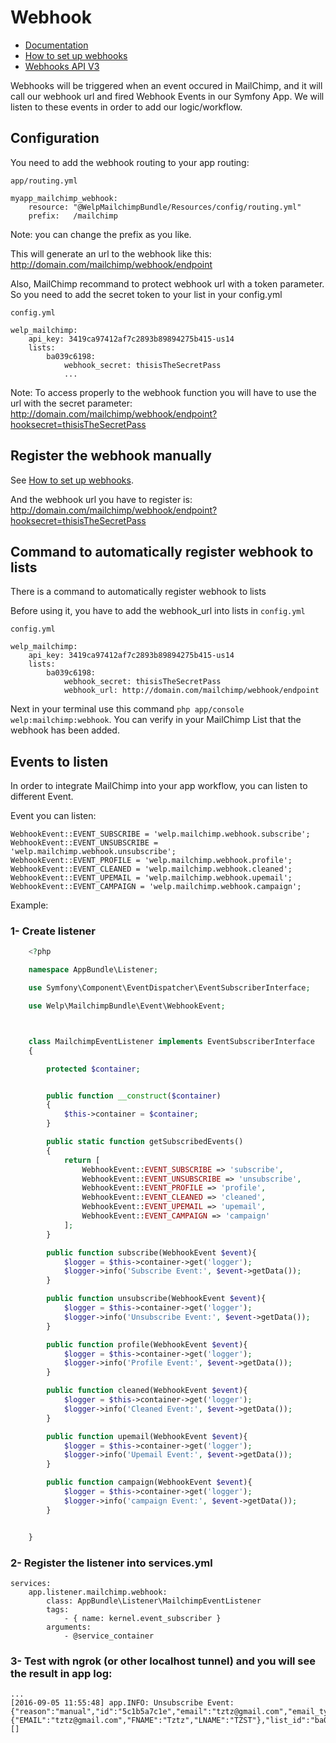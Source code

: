 # Webhook

* [Documentation](https://apidocs.mailchimp.com/webhooks/)
* [How to set up webhooks](http://kb.mailchimp.com/integrations/api-integrations/how-to-set-up-webhooks)
* [Webhooks API V3](http://developer.mailchimp.com/documentation/mailchimp/reference/lists/webhooks/)

Webhooks will be triggered when an event occured in MailChimp, and it will call our webhook url and fired Webhook Events in our Symfony App. We will listen to these events in order to add our logic/workflow.

## Configuration

You need to add the webhook routing to your app routing:

`app/routing.yml`

    myapp_mailchimp_webhook:
        resource: "@WelpMailchimpBundle/Resources/config/routing.yml"
        prefix:   /mailchimp

Note: you can change the prefix as you like.

This will generate an url to the webhook like this: <http://domain.com/mailchimp/webhook/endpoint>

Also, MailChimp recommand to protect webhook url with a token parameter. So you need to add the secret token to your list in your config.yml

`config.yml`

    welp_mailchimp:
        api_key: 3419ca97412af7c2893b89894275b415-us14
        lists:
            ba039c6198:
                webhook_secret: thisisTheSecretPass
                ...

Note: To access properly to the webhook function you will have to use the url with the secret parameter: <http://domain.com/mailchimp/webhook/endpoint?hooksecret=thisisTheSecretPass>

## Register the webhook manually

See [How to set up webhooks](http://kb.mailchimp.com/integrations/api-integrations/how-to-set-up-webhooks).

And the webhook url you have to register is: <http://domain.com/mailchimp/webhook/endpoint?hooksecret=thisisTheSecretPass>


## Command to automatically register webhook to lists

There is a command to automatically register webhook to lists

Before using it, you have to add the webhook_url into lists in `config.yml`

`config.yml`

    welp_mailchimp:
        api_key: 3419ca97412af7c2893b89894275b415-us14
        lists:
            ba039c6198:
                webhook_secret: thisisTheSecretPass
                webhook_url: http://domain.com/mailchimp/webhook/endpoint

Next in your terminal use this command `php app/console welp:mailchimp:webhook`. You can verify in your MailChimp List that the webhook has been added.

## Events to listen

In order to integrate MailChimp into your app workflow, you can listen to different Event.

Event you can listen:

    WebhookEvent::EVENT_SUBSCRIBE = 'welp.mailchimp.webhook.subscribe';
    WebhookEvent::EVENT_UNSUBSCRIBE = 'welp.mailchimp.webhook.unsubscribe';
    WebhookEvent::EVENT_PROFILE = 'welp.mailchimp.webhook.profile';
    WebhookEvent::EVENT_CLEANED = 'welp.mailchimp.webhook.cleaned';
    WebhookEvent::EVENT_UPEMAIL = 'welp.mailchimp.webhook.upemail';
    WebhookEvent::EVENT_CAMPAIGN = 'welp.mailchimp.webhook.campaign';

Example:

### 1- Create listener

``` php
    <?php

    namespace AppBundle\Listener;

    use Symfony\Component\EventDispatcher\EventSubscriberInterface;

    use Welp\MailchimpBundle\Event\WebhookEvent;



    class MailchimpEventListener implements EventSubscriberInterface
    {

        protected $container;


        public function __construct($container)
        {
            $this->container = $container;
        }

        public static function getSubscribedEvents()
        {
            return [
                WebhookEvent::EVENT_SUBSCRIBE => 'subscribe',
                WebhookEvent::EVENT_UNSUBSCRIBE => 'unsubscribe',
                WebhookEvent::EVENT_PROFILE => 'profile',
                WebhookEvent::EVENT_CLEANED => 'cleaned',
                WebhookEvent::EVENT_UPEMAIL => 'upemail',
                WebhookEvent::EVENT_CAMPAIGN => 'campaign'
            ];
        }

        public function subscribe(WebhookEvent $event){
            $logger = $this->container->get('logger');
            $logger->info('Subscribe Event:', $event->getData());
        }

        public function unsubscribe(WebhookEvent $event){
            $logger = $this->container->get('logger');
            $logger->info('Unsubscribe Event:', $event->getData());
        }

        public function profile(WebhookEvent $event){
            $logger = $this->container->get('logger');
            $logger->info('Profile Event:', $event->getData());
        }

        public function cleaned(WebhookEvent $event){
            $logger = $this->container->get('logger');
            $logger->info('Cleaned Event:', $event->getData());
        }

        public function upemail(WebhookEvent $event){
            $logger = $this->container->get('logger');
            $logger->info('Upemail Event:', $event->getData());
        }

        public function campaign(WebhookEvent $event){
            $logger = $this->container->get('logger');
            $logger->info('campaign Event:', $event->getData());
        }


    }
```

### 2- Register the listener into services.yml

    services:
        app.listener.mailchimp.webhook:
            class: AppBundle\Listener\MailchimpEventListener
            tags:
                - { name: kernel.event_subscriber }
            arguments:
                - @service_container

### 3- Test with ngrok (or other localhost tunnel) and you will see the result in app log:

    ...
    [2016-09-05 11:55:48] app.INFO: Unsubscribe Event: {"reason":"manual","id":"5c1b5a7c1e","email":"tztz@gmail.com","email_type":"html","web_id":"3375995","merges":{"EMAIL":"tztz@gmail.com","FNAME":"Tztz","LNAME":"TZST"},"list_id":"ba039c6198"} []
